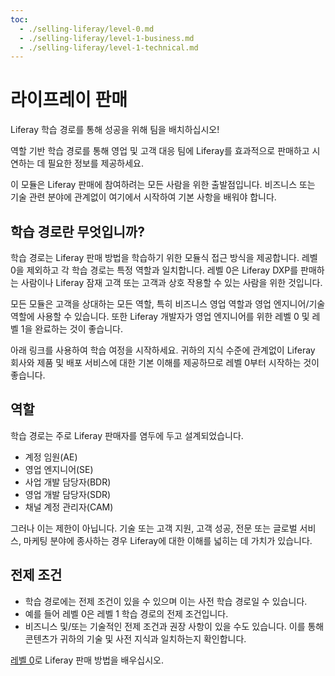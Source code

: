 ```yaml
---
toc:
  - ./selling-liferay/level-0.md
  - ./selling-liferay/level-1-business.md
  - ./selling-liferay/level-1-technical.md
---
```

# 라이프레이 판매

Liferay 학습 경로를 통해 성공을 위해 팀을 배치하십시오!

역할 기반 학습 경로를 통해 영업 및 고객 대응 팀에 Liferay를 효과적으로 판매하고 시연하는 데 필요한 정보를 제공하세요.

이 모듈은 Liferay 판매에 참여하려는 모든 사람을 위한 출발점입니다. 비즈니스 또는 기술 관련 분야에 관계없이 여기에서 시작하여 기본 사항을 배워야 합니다.

## 학습 경로란 무엇입니까?

학습 경로는 Liferay 판매 방법을 학습하기 위한 모듈식 접근 방식을 제공합니다. 레벨 0을 제외하고 각 학습 경로는 특정 역할과 일치합니다.  레벨 0은 Liferay DXP를 판매하는 사람이나 Liferay 잠재 고객 또는 고객과 상호 작용할 수 있는 사람을 위한 것입니다.

모든 모듈은 고객을 상대하는 모든 역할, 특히 비즈니스 영업 역할과 영업 엔지니어/기술 역할에 사용할 수 있습니다. 또한 Liferay 개발자가 영업 엔지니어를 위한 레벨 0 및 레벨 1을 완료하는 것이 좋습니다.

아래 링크를 사용하여 학습 여정을 시작하세요. 귀하의 지식 수준에 관계없이 Liferay 회사와 제품 및 배포 서비스에 대한 기본 이해를 제공하므로 레벨 0부터 시작하는 것이 좋습니다.

## 역할

학습 경로는 주로 Liferay 판매자를 염두에 두고 설계되었습니다.

* 계정 임원(AE)
* 영업 엔지니어(SE)
* 사업 개발 담당자(BDR)
* 영업 개발 담당자(SDR)
* 채널 계정 관리자(CAM)

그러나 이는 제한이 아닙니다. 기술 또는 고객 지원, 고객 성공, 전문 또는 글로벌 서비스, 마케팅 분야에 종사하는 경우 Liferay에 대한 이해를 넓히는 데 가치가 있습니다.

## 전제 조건

* 학습 경로에는 전제 조건이 있을 수 있으며 이는 사전 학습 경로일 수 있습니다.
* 예를 들어 레벨 0은 레벨 1 학습 경로의 전제 조건입니다.
* 비즈니스 및/또는 기술적인 전제 조건과 권장 사항이 있을 수도 있습니다. 이를 통해 콘텐츠가 귀하의 기술 및 사전 지식과 일치하는지 확인합니다.

[레벨 0](./selling-liferay/level-0.md)로 Liferay 판매 방법을 배우십시오.


